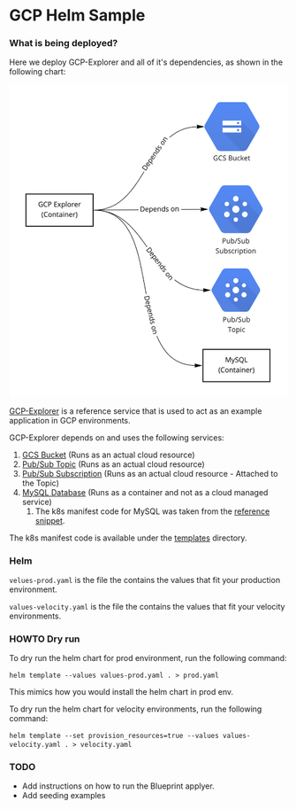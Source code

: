 # GCP Helm Sample

### What is being deployed?
Here we deploy GCP-Explorer and all of it's dependencies, as shown in the following chart:

![](../../../references/gcp-explorer/media/chart.png)

[GCP-Explorer](../../../references/gcp-explorer) is a reference service that is used to act as an example application in GCP environments.

GCP-Explorer depends on and uses the following services:
1. [GCS Bucket](templates/gcs.yaml) (Runs as an actual cloud resource)
2. [Pub/Sub Topic](templates/pubsub.yaml) (Runs as an actual cloud resource)
3. [Pub/Sub Subscription](templates/pubsub.yaml) (Runs as an actual cloud resource - Attached to the Topic)
4. [MySQL Database](templates/mysql.yaml) (Runs as a container and not as a cloud managed service)
    1. The k8s manifest code for MySQL was taken from the [reference snippet](../../../references/kubernetes/database-containers/mysql.yaml).

The k8s manifest code is available under the [templates](templates) directory.


### Helm

`velues-prod.yaml` is the file the contains the values that fit your production environment.

`values-velocity.yaml` is the file the contains the values that fit your velocity environments.


### HOWTO Dry run

To dry run the helm chart for prod environment, run the following command:
```shell
helm template --values values-prod.yaml . > prod.yaml
```
This mimics how you would install the helm chart in prod env.

To dry run the helm chart for velocity environments, run the following command:
```shell
helm template --set provision_resources=true --values values-velocity.yaml . > velocity.yaml
```



### TODO

* Add instructions on how to run the Blueprint applyer.
* Add seeding examples